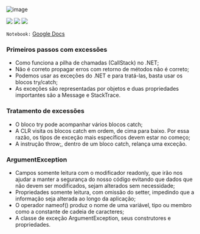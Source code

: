 ![image](https://user-images.githubusercontent.com/98191980/191503440-96eb335b-0cf7-4495-9dc7-bcb8c9c95cb4.png)

<img src="https://img.shields.io/static/v1?label=by&message=Alura&color=blue&style=for-the-badge"> <img src="https://img.shields.io/static/v1?label=Tech&message=.NET 6.0&color=00cccc&style=for-the-badge&logo=.NET"> <img src="https://img.shields.io/static/v1?label=Tech&message=C%23&color=00cccc&style=for-the-badge&logo=csharp">

`Notebook:` [Google Docs](https://docs.google.com/document/d/18S0hiWvui3Cx18kKtef1YT7-LQxYUxotC6bJtQUel-4/edit?usp=sharing)

### Primeiros passos com excessões

- Como funciona a pilha de chamadas (CallStack) no .NET;
- Não é correto propagar erros com retorno de métodos não é correto;
- Podemos usar as exceções do .NET e para tratá-las, basta usar os blocos try/catch;
- As exceções são representadas por objetos e duas propriedades importantes são a Message e StackTrace.

### Tratamento de excessões

- O bloco try pode acompanhar vários blocos catch;
- A CLR visita os blocos catch em ordem, de cima para baixo. Por essa razão, os tipos de exceção mais específicos devem estar no começo;
- A instrução throw;, dentro de um bloco catch, relança uma exceção.

### ArgumentException

- Campos somente leitura com o modificador readonly, que irão nos ajudar a manter a segurança do nosso código evitando que dados que não devem ser modificados, sejam alterados sem necessidade;
- Propriedades somente leitura, com omissão do setter, impedindo que a informação seja alterada ao longo da aplicação;
- O operador nameof() produz o nome de uma variável, tipo ou membro como a constante de cadeia de caracteres;
- A classe de exceção ArgumentException, seus construtores e propriedades.
